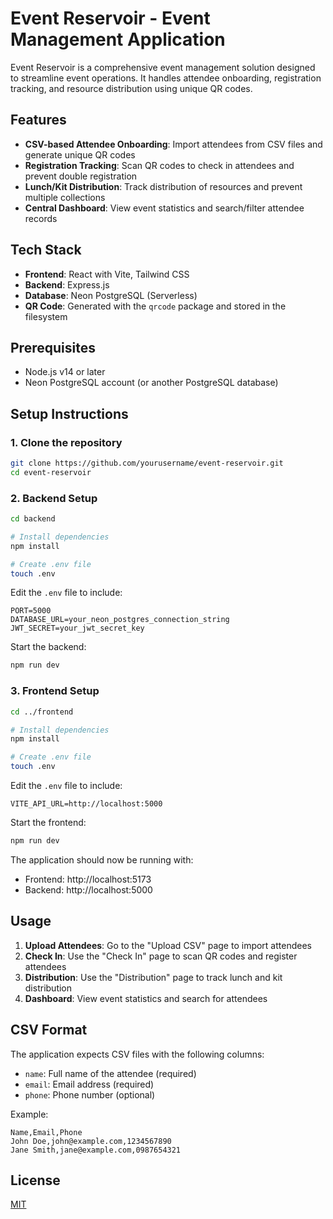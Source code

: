 # Event Reservoir - Event Management Application

Event Reservoir is a comprehensive event management solution designed to streamline event operations. It handles attendee onboarding, registration tracking, and resource distribution using unique QR codes.

## Features

- **CSV-based Attendee Onboarding**: Import attendees from CSV files and generate unique QR codes
- **Registration Tracking**: Scan QR codes to check in attendees and prevent double registration
- **Lunch/Kit Distribution**: Track distribution of resources and prevent multiple collections
- **Central Dashboard**: View event statistics and search/filter attendee records

## Tech Stack

- **Frontend**: React with Vite, Tailwind CSS
- **Backend**: Express.js
- **Database**: Neon PostgreSQL (Serverless)
- **QR Code**: Generated with the `qrcode` package and stored in the filesystem

## Prerequisites

- Node.js v14 or later
- Neon PostgreSQL account (or another PostgreSQL database)

## Setup Instructions

### 1. Clone the repository

```bash
git clone https://github.com/yourusername/event-reservoir.git
cd event-reservoir
```

### 2. Backend Setup

```bash
cd backend

# Install dependencies
npm install

# Create .env file
touch .env
```

Edit the `.env` file to include:

```env
PORT=5000
DATABASE_URL=your_neon_postgres_connection_string
JWT_SECRET=your_jwt_secret_key
```

Start the backend:

```bash
npm run dev
```

### 3. Frontend Setup

```bash
cd ../frontend

# Install dependencies
npm install

# Create .env file
touch .env
```

Edit the `.env` file to include:

```env
VITE_API_URL=http://localhost:5000
```

Start the frontend:

```bash
npm run dev
```

The application should now be running with:
- Frontend: http://localhost:5173
- Backend: http://localhost:5000

## Usage

1. **Upload Attendees**: Go to the "Upload CSV" page to import attendees
2. **Check In**: Use the "Check In" page to scan QR codes and register attendees
3. **Distribution**: Use the "Distribution" page to track lunch and kit distribution
4. **Dashboard**: View event statistics and search for attendees

## CSV Format

The application expects CSV files with the following columns:
- `name`: Full name of the attendee (required)
- `email`: Email address (required)
- `phone`: Phone number (optional)

Example:
```csv
Name,Email,Phone
John Doe,john@example.com,1234567890
Jane Smith,jane@example.com,0987654321
```

## License

[MIT](LICENSE) 